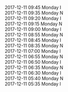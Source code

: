 2017-12-11 09:45 Monday  I  
2017-12-11 09:35 Monday  N  
2017-12-11 09:20 Monday  I  
2017-12-11 09:15 Monday  N  
2017-12-11 09:00 Monday  I  
2017-12-11 08:55 Monday  N  
2017-12-11 08:45 Monday  I  
2017-12-11 08:35 Monday  N  
2017-12-11 07:00 Monday  I  
2017-12-11 06:55 Monday  N  
2017-12-11 06:50 Monday  I  
2017-12-11 06:35 Monday  N  
2017-12-11 06:30 Monday  I  
2017-12-11 05:40 Monday  N  
2017-12-11 05:35 Monday  I  
